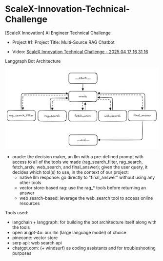 # ScaleX-Innovation-Technical-Challenge

[ScaleX Innovation] AI Engineer Technical Challenge

- Project #1: Project Title: Multi-Source RAG Chatbot

- Video: [ScaleX Innovation Technical Challenge - 2025 04 17 16 31 16](https://youtu.be/IXFS6rKlMF0)

Langgraph Bot Architecture

<p align="center">
  <img src="langgraph_bot_architecture.png" alt="langgraph_bot_architecture"/>
</p>

- oracle: the decision maker, an llm with a pre-defined prompt with access to all of the tools we made (rag_search_filter, rag_search, fetch_arxiv, web_search, and final_answer); given the user query, it decides which tool(s) to use, in the context of our project:
  - native llm response: go directly to "final_answer" without using any other tools
  - vector store-based rag: use the rag\_\* tools before returning an answer
  - web search-based: leverage the web_search tool to access online resources

Tools used:

- langchain + langgraph: for building the bot architecture itself along with the tools
- open ai gpt-4o: our llm (large language model) of choice
- pinecone: vector store
- serp api: web search api
- chatgpt.com: (+ windsurf) as coding assistants and for troubleshooting purposes
